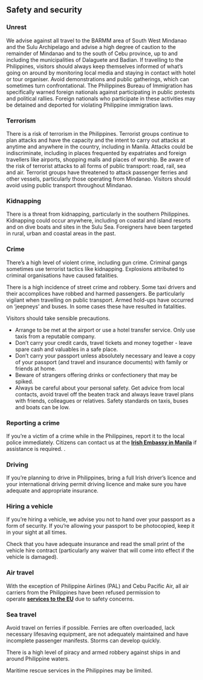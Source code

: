 ## Safety and security

### **Unrest**

We advise against all travel to the BARMM area of South West Mindanao and the Sulu Archipelago and advise a high degree of caution to the remainder of Mindanao and to the south of Cebu province, up to and including the municipalities of Dalaguete and Badian. If travelling to the Philippines, visitors should always keep themselves informed of what’s going on around by monitoring local media and staying in contact with hotel or tour organiser. Avoid demonstrations and public gatherings, which can sometimes turn confrontational. The Philippines Bureau of Immigration has specifically warned foreign nationals against participating in public protests and political rallies. Foreign nationals who participate in these activities may be detained and deported for violating Philippine immigration laws.

### **Terrorism**

There is a risk of terrorism in the Philippines. Terrorist groups continue to plan attacks and have the capacity and the intent to carry out attacks at anytime and anywhere in the country, including in Manila. Attacks could be indiscriminate, including in places frequented by expatriates and foreign travellers like airports, shopping malls and places of worship. Be aware of the risk of terrorist attacks to all forms of public transport: road, rail, sea and air. Terrorist groups have threatened to attack passenger ferries and other vessels, particularly those operating from Mindanao. Visitors should avoid using public transport throughout Mindanao.

### **Kidnapping**

There is a threat from kidnapping, particularly in the southern Philippines. Kidnapping could occur anywhere, including on coastal and island resorts and on dive boats and sites in the Sulu Sea. Foreigners have been targeted in rural, urban and coastal areas in the past.

### **Crime**

There’s a high level of violent crime, including gun crime. Criminal gangs sometimes use terrorist tactics like kidnapping. Explosions attributed to criminal organisations have caused fatalities.

There is a high incidence of street crime and robbery. Some taxi drivers and their accomplices have robbed and harmed passengers. Be particularly vigilant when travelling on public transport. Armed hold-ups have occurred on ‘jeepneys’ and buses. In some cases these have resulted in fatalities.

Visitors should take sensible precautions.

* Arrange to be met at the airport or use a hotel transfer service. Only use taxis from a reputable company.
* Don’t carry your credit cards, travel tickets and money together - leave spare cash and valuables in a safe place.
* Don’t carry your passport unless absolutely necessary and leave a copy of your passport (and travel and insurance documents) with family or friends at home.
* Beware of strangers offering drinks or confectionery that may be spiked.
* Always be careful about your personal safety. Get advice from local contacts, avoid travel off the beaten track and always leave travel plans with friends, colleagues or relatives. Safety standards on taxis, buses and boats can be low.

### **Reporting a crime**

If you’re a victim of a crime while in the Philippines, report it to the local police immediately. Citizens can contact us at the [**Irish Embassy in Manila**](/en/philippines/manila/) if assistance is required. .

### **Driving**

If you’re planning to drive in Philippines, bring a full Irish driver’s licence and your international driving permit driving licence and make sure you have adequate and appropriate insurance.

### **Hiring a vehicle**

If you’re hiring a vehicle, we advise you not to hand over your passport as a form of security. If you’re allowing your passport to be photocopied, keep it in your sight at all times.

Check that you have adequate insurance and read the small print of the vehicle hire contract (particularly any waiver that will come into effect if the vehicle is damaged).

### **Air travel**

With the exception of Philippine Airlines (PAL) and Cebu Pacific Air, all air carriers from the Philippines have been refused permission to operate [**services to the EU**](https://ec.europa.eu/transport/sites/transport/files/air-safety-list_en.pdf) due to safety concerns.

### **Sea travel**

Avoid travel on ferries if possible. Ferries are often overloaded, lack necessary lifesaving equipment, are not adequately maintained and have incomplete passenger manifests. Storms can develop quickly.

There is a high level of piracy and armed robbery against ships in and around Philippine waters.

Maritime rescue services in the Philippines may be limited.